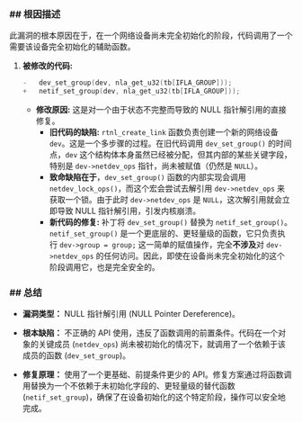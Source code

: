 ### **## 根因描述**

此漏洞的根本原因在于，在一个网络设备尚未完全初始化的阶段，代码调用了一个需要该设备完全初始化的辅助函数。

1.  **被修改的代码:**
    ```c
    -	dev_set_group(dev, nla_get_u32(tb[IFLA_GROUP]));
    +	netif_set_group(dev, nla_get_u32(tb[IFLA_GROUP]));
    ```
    *   **修改原因:** 这是对一个由于状态不完整而导致的 NULL 指针解引用的直接修复。
        *   **旧代码的缺陷:** `rtnl_create_link` 函数负责创建一个新的网络设备 `dev`。这是一个多步骤的过程。在旧代码调用 `dev_set_group()` 的时间点，`dev` 这个结构体本身虽然已经被分配，但其内部的某些关键字段，特别是 `dev->netdev_ops` 指针，尚未被赋值（仍然是 `NULL`）。
        *   **致命缺陷在于**，`dev_set_group()` 函数的内部实现会调用 `netdev_lock_ops()`，而这个宏会尝试去解引用 `dev->netdev_ops` 来获取一个锁。由于此时 `dev->netdev_ops` 是 `NULL`，这次解引用就会立即导致 NULL 指针解引用，引发内核崩溃。
        *   **新代码的修复:** 补丁将 `dev_set_group()` 替换为 `netif_set_group()`。`netif_set_group()` 是一个更底层的、更轻量级的函数，它只负责执行 `dev->group = group;` 这一简单的赋值操作，完全**不涉及**对 `dev->netdev_ops` 的任何访问。因此，即使在设备尚未完全初始化的这个阶段调用它，也是完全安全的。

### **## 总结**

*   **漏洞类型：**
    NULL 指针解引用 (NULL Pointer Dereference)。

*   **根本缺陷：**
    不正确的 API 使用，违反了函数调用的前置条件。代码在一个对象的关键成员 (`netdev_ops`) 尚未被初始化的情况下，就调用了一个依赖于该成员的函数 (`dev_set_group`)。

*   **修复原理：**
    使用了一个更基础、前提条件更少的 API。修复方案通过将函数调用替换为一个不依赖于未初始化字段的、更轻量级的替代函数 (`netif_set_group`)，确保了在设备初始化的这个特定阶段，操作可以安全地完成。